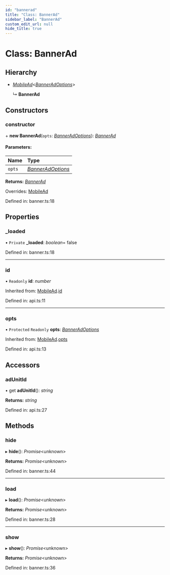 ```yaml
---
id: "bannerad"
title: "Class: BannerAd"
sidebar_label: "BannerAd"
custom_edit_url: null
hide_title: true
---
```


# Class: BannerAd

## Hierarchy

* [*MobileAd*](mobilead.md)<[*BannerAdOptions*](../interfaces/banneradoptions.md)\>

  ↳ **BannerAd**

## Constructors

### constructor

\+ **new BannerAd**(`opts`: [*BannerAdOptions*](../interfaces/banneradoptions.md)): [*BannerAd*](bannerad.md)

#### Parameters:

Name | Type |
:------ | :------ |
`opts` | [*BannerAdOptions*](../interfaces/banneradoptions.md) |

**Returns:** [*BannerAd*](bannerad.md)

Overrides: [MobileAd](mobilead.md)

Defined in: banner.ts:18

## Properties

### \_loaded

• `Private` **\_loaded**: *boolean*= false

Defined in: banner.ts:18

___

### id

• `Readonly` **id**: *number*

Inherited from: [MobileAd](mobilead.md).[id](mobilead.md#id)

Defined in: api.ts:11

___

### opts

• `Protected` `Readonly` **opts**: [*BannerAdOptions*](../interfaces/banneradoptions.md)

Inherited from: [MobileAd](mobilead.md).[opts](mobilead.md#opts)

Defined in: api.ts:13

## Accessors

### adUnitId

• get **adUnitId**(): *string*

**Returns:** *string*

Defined in: api.ts:27

## Methods

### hide

▸ **hide**(): *Promise*<unknown\>

**Returns:** *Promise*<unknown\>

Defined in: banner.ts:44

___

### load

▸ **load**(): *Promise*<unknown\>

**Returns:** *Promise*<unknown\>

Defined in: banner.ts:28

___

### show

▸ **show**(): *Promise*<unknown\>

**Returns:** *Promise*<unknown\>

Defined in: banner.ts:36
